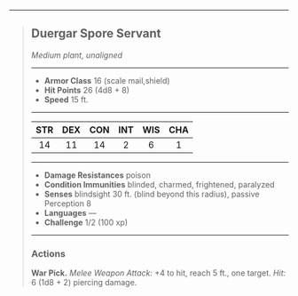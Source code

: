 ***
> ## Duergar Spore Servant
> *Medium plant, unaligned*
> 
> ***
> 
> - **Armor Class** 16 (scale mail,shield)
> - **Hit Points** 26 (4d8 + 8)
> - **Speed** 15 ft.
> 
> ***
> 
> |STR|DEX|CON|INT|WIS|CHA|
> |:---:|:---:|:---:|:---:|:---:|:---:|
> |14|11|14|2|6|1|
> 
> ***
> 
> - **Damage Resistances** poison
> - **Condition Immunities** blinded, charmed, frightened, paralyzed
> - **Senses** blindsight 30 ft. (blind beyond this radius), passive Perception 8
> - **Languages** —
> - **Challenge** 1/2 (100 xp)
> 
> ***
> 
> ### Actions
> **War Pick.** *Melee Weapon Attack:* +4 to hit, reach 5 ft., one target. *Hit:* 6 (1d8 + 2) piercing damage.